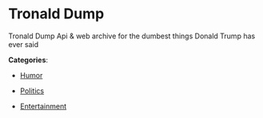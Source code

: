 # Tronald Dump

Tronald Dump Api & web archive for the dumbest things Donald Trump has ever said

**Categories**:

- [Humor](https://github/apis-list/apis-list#humor)

- [Politics](https://github/apis-list/apis-list#politics)

- [Entertainment](https://github/apis-list/apis-list#entertainment)



